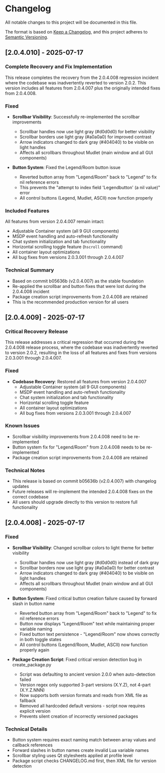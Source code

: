 # Changelog

All notable changes to this project will be documented in this file.

The format is based on [Keep a Changelog](https://keepachangelog.com/en/1.0.0/),
and this project adheres to [Semantic Versioning](https://semver.org/spec/v2.0.0.html).

## [2.0.4.010] - 2025-07-17

### Complete Recovery and Fix Implementation

This release completes the recovery from the 2.0.4.008 regression incident where the codebase was inadvertently reverted to version 2.0.2. This version includes all features from 2.0.4.007 plus the originally intended fixes from 2.0.4.008.

### Fixed
- **Scrollbar Visibility**: Successfully re-implemented the scrollbar improvements
  - Scrollbar handles now use light gray (#d0d0d0) for better visibility
  - Scrollbar borders use light gray (#a0a0a0) for improved contrast
  - Arrow indicators changed to dark gray (#404040) to be visible on light handles
  - Affects all scrollbars throughout Mudlet (main window and all GUI components)

- **Button System**: Fixed the Legend/Room button issue
  - Reverted button array from "Legend/Room" back to "Legend" to fix nil reference errors
  - This prevents the "attempt to index field 'Legendbutton' (a nil value)" error
  - All control buttons (Legend, Mudlet, ASCII) now function properly

### Included Features
All features from version 2.0.4.007 remain intact:
- Adjustable Container system (all 9 GUI components)
- MSDP event handling and auto-refresh functionality
- Chat system initialization and tab functionality
- Horizontal scrolling toggle feature (`hscroll` command)
- All container layout optimizations
- All bug fixes from versions 2.0.3.001 through 2.0.4.007

### Technical Summary
- Based on commit b05636b (v2.0.4.007) as the stable foundation
- Re-applied the scrollbar and button fixes that were lost during the 2.0.4.008 incident
- Package creation script improvements from 2.0.4.008 are retained
- This is the recommended production version for all users

## [2.0.4.009] - 2025-07-17

### Critical Recovery Release

This release addresses a critical regression that occurred during the 2.0.4.008 release process, where the codebase was inadvertently reverted to version 2.0.2, resulting in the loss of all features and fixes from versions 2.0.3.001 through 2.0.4.007.

### Fixed
- **Codebase Recovery**: Restored all features from version 2.0.4.007
  - Adjustable Container system (all 9 GUI components)
  - MSDP event handling and auto-refresh functionality
  - Chat system initialization and tab functionality
  - Horizontal scrolling toggle feature
  - All container layout optimizations
  - All bug fixes from versions 2.0.3.001 through 2.0.4.007

### Known Issues
- Scrollbar visibility improvements from 2.0.4.008 need to be re-implemented
- Button system fix for "Legend/Room" from 2.0.4.008 needs to be re-implemented
- Package creation script improvements from 2.0.4.008 are retained

### Technical Notes
- This release is based on commit b05636b (v2.0.4.007) with changelog updates
- Future releases will re-implement the intended 2.0.4.008 fixes on the correct codebase
- All users should upgrade directly to this version to restore full functionality

## [2.0.4.008] - 2025-07-17

### Fixed
- **Scrollbar Visibility**: Changed scrollbar colors to light theme for better visibility
  - Scrollbar handles now use light gray (#d0d0d0) instead of dark gray
  - Scrollbar borders now use light gray (#a0a0a0) for better contrast
  - Arrow indicators changed to dark gray (#404040) to be visible on light handles
  - Affects all scrollbars throughout Mudlet (main window and all GUI components)

- **Button System**: Fixed critical button creation failure caused by forward slash in button name
  - Reverted button array from "Legend/Room" back to "Legend" to fix nil reference errors
  - Button now displays "Legend/Room" text while maintaining proper variable naming
  - Fixed button text persistence - "Legend/Room" now shows correctly in both toggle states
  - All control buttons (Legend/Room, Mudlet, ASCII) now function properly again

- **Package Creation Script**: Fixed critical version detection bug in create_package.py
  - Script was defaulting to ancient version 2.0.0 when auto-detection failed
  - Version regex only supported 3-part versions (X.Y.Z), not 4-part (X.Y.Z.NNN)
  - Now supports both version formats and reads from XML file as fallback
  - Removed all hardcoded default versions - script now requires explicit version
  - Prevents silent creation of incorrectly versioned packages

### Technical Details
- Button system requires exact naming match between array values and callback references
- Forward slashes in button names create invalid Lua variable names
- Scrollbar styling uses Qt stylesheets applied at profile level
- Package script checks CHANGELOG.md first, then XML file for version detection
